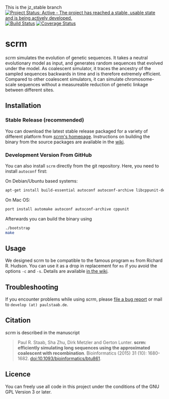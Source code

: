 This is the jz_stable branch
[![Project Status: Active - The project has reached a stable, usable state and is being actively developed.](http://www.repostatus.org/badges/latest/active.svg)](http://www.repostatus.org/#active)
[![Build Status](https://travis-ci.org/scrm/scrm.svg?branch=master)](https://travis-ci.org/scrm/scrm)
[![Coverage Status](https://coveralls.io/repos/github/scrm/scrm/badge.svg?branch=master)](https://coveralls.io/github/scrm/scrm?branch=master)

scrm
====

_scrm_ simulates the evolution of genetic sequences. It takes a neutral evolutionary model as input,
and generates random sequences that evolved under the model. As coalescent simulator, it traces
the ancestry of the sampled sequences backwards in time and is therefore extremely efficient. Compared to
other coalescent simulators, it can simulate chromosome-scale sequences without a measureable reduction of
genetic linkage between different sites.


## Installation
### Stable Release (recommended)
You can download the latest stable release packaged for a variety of different
platform from [_scrm_'s homepage][1].
Instructions on building the binary from the source packages are available in the [wiki][3].

### Development Version From GitHub

You can also install `scrm` directly from the git repository. Here, you need to install `autoconf` first:

On Debian/Ubuntu based systems:
```bash
apt-get install build-essential autoconf autoconf-archive libcppunit-dev
```

On Mac OS:
```bash
port install automake autoconf autoconf-archive cppunit
```

Afterwards you can build the binary using
```bash
./bootstrap
make
```

## Usage
We designed scrm to be compatible to the famous program `ms` from Richard R. Hudson.
You can use it as a drop in replacement for `ms` if you avoid the options `-c` and `-s`.
Details are available [in the wiki][2].


## Troubleshooting
If you encounter problems while using _scrm_, please
[file a bug report](https://github.com/scrm/scrm/wiki/Reporting-Bugs) or mail to
`develop (at) paulstaab.de`.


## Citation
_scrm_ is described in the manuscript

> Paul R. Staab, Sha Zhu, Dirk Metzler and Gerton Lunter.
> **scrm: efficiently simulating long sequences using the approximated coalescent
> with recombination**.
> Bioinformatics (2015) 31 (10): 1680-1682.
> [doi:10.1093/bioinformatics/btu861](http://bioinformatics.oxfordjournals.org/content/31/10/1680).

## Licence
You can freely use all code in this project under the conditions of the GNU
GPL Version 3 or later.

[1]: https://scrm.github.io
[2]: https://github.com/paulstaab/scrm/wiki/Command-Line-Options
[3]: https://github.com/scrm/scrm/wiki/Installation
